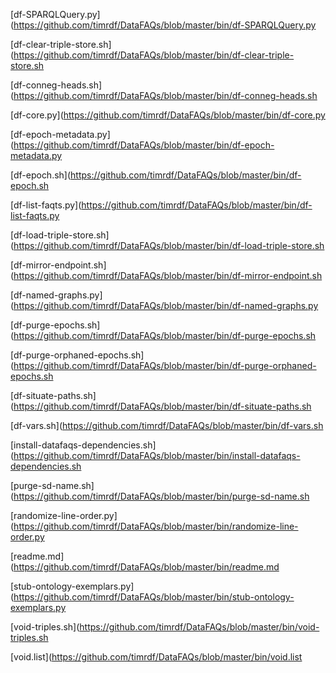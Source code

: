 [df-SPARQLQuery.py](https://github.com/timrdf/DataFAQs/blob/master/bin/df-SPARQLQuery.py

[df-clear-triple-store.sh](https://github.com/timrdf/DataFAQs/blob/master/bin/df-clear-triple-store.sh

[df-conneg-heads.sh](https://github.com/timrdf/DataFAQs/blob/master/bin/df-conneg-heads.sh

[df-core.py](https://github.com/timrdf/DataFAQs/blob/master/bin/df-core.py

[df-epoch-metadata.py](https://github.com/timrdf/DataFAQs/blob/master/bin/df-epoch-metadata.py

[df-epoch.sh](https://github.com/timrdf/DataFAQs/blob/master/bin/df-epoch.sh

[df-list-faqts.py](https://github.com/timrdf/DataFAQs/blob/master/bin/df-list-faqts.py

[df-load-triple-store.sh](https://github.com/timrdf/DataFAQs/blob/master/bin/df-load-triple-store.sh

[df-mirror-endpoint.sh](https://github.com/timrdf/DataFAQs/blob/master/bin/df-mirror-endpoint.sh

[df-named-graphs.py](https://github.com/timrdf/DataFAQs/blob/master/bin/df-named-graphs.py

[df-purge-epochs.sh](https://github.com/timrdf/DataFAQs/blob/master/bin/df-purge-epochs.sh

[df-purge-orphaned-epochs.sh](https://github.com/timrdf/DataFAQs/blob/master/bin/df-purge-orphaned-epochs.sh

[df-situate-paths.sh](https://github.com/timrdf/DataFAQs/blob/master/bin/df-situate-paths.sh

[df-vars.sh](https://github.com/timrdf/DataFAQs/blob/master/bin/df-vars.sh

[install-datafaqs-dependencies.sh](https://github.com/timrdf/DataFAQs/blob/master/bin/install-datafaqs-dependencies.sh

[purge-sd-name.sh](https://github.com/timrdf/DataFAQs/blob/master/bin/purge-sd-name.sh

[randomize-line-order.py](https://github.com/timrdf/DataFAQs/blob/master/bin/randomize-line-order.py

[readme.md](https://github.com/timrdf/DataFAQs/blob/master/bin/readme.md

[stub-ontology-exemplars.py](https://github.com/timrdf/DataFAQs/blob/master/bin/stub-ontology-exemplars.py

[void-triples.sh](https://github.com/timrdf/DataFAQs/blob/master/bin/void-triples.sh

[void.list](https://github.com/timrdf/DataFAQs/blob/master/bin/void.list
